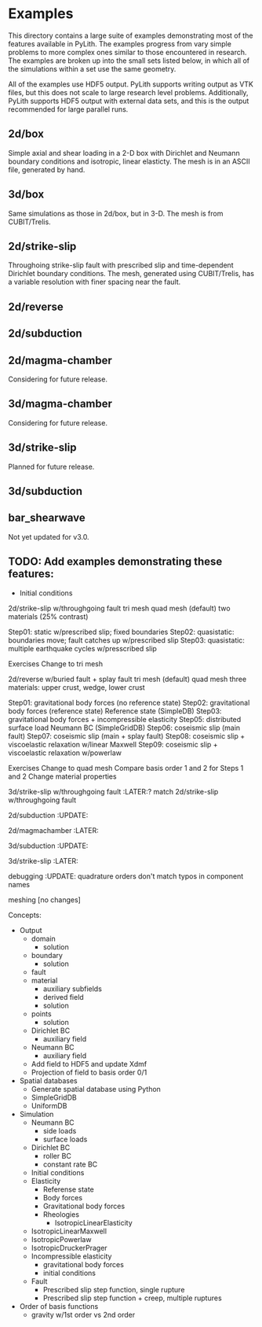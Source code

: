 # Examples

This directory contains a large suite of examples demonstrating most
of the features available in PyLith. The examples progress from vary
simple problems to more complex ones similar to those encountered in
research. The examples are broken up into the small sets listed below,
in which all of the simulations within a set use the same geometry.

All of the examples use HDF5 output. PyLith supports writing output as
VTK files, but this does not scale to large research level problems.
Additionally, PyLith supports HDF5 output with external data sets, and
this is the output recommended for large parallel runs.

## 2d/box

Simple axial and shear loading in a 2-D box with Dirichlet and Neumann
boundary conditions and isotropic, linear elasticty. The mesh is in an
ASCII file, generated by hand.

## 3d/box

Same simulations as those in 2d/box, but in 3-D. The mesh is from CUBIT/Trelis.

## 2d/strike-slip

Throughoing strike-slip fault with prescribed slip and time-dependent
Dirichlet boundary conditions. The mesh, generated using CUBIT/Trelis,
has a variable resolution with finer spacing near the fault.

## 2d/reverse

## 2d/subduction

## 2d/magma-chamber

Considering for future release.

## 3d/magma-chamber

Considering for future release.

## 3d/strike-slip

Planned for future release.

## 3d/subduction

## bar_shearwave

Not yet updated for v3.0.

## TODO: Add examples demonstrating these features:

  * Initial conditions


2d/strike-slip w/throughgoing fault
  tri mesh
  quad mesh (default)
  two materials (25% contrast)

  Step01: static w/prescribed slip; fixed boundaries
  Step02: quasistatic: boundaries move; fault catches up w/prescribed slip
  Step03: quasistatic: multiple earthquake cycles w/presscribed slip

  Exercises
    Change to tri mesh

2d/reverse w/buried fault + splay fault
  tri mesh (default)
  quad mesh
  three materials: upper crust, wedge, lower crust

  Step01: gravitational body forces (no reference state)
  Step02: gravitational body forces (reference state)
    Reference state (SimpleDB)
  Step03: gravitational body forces + incompressible elasticity
  Step05: distributed surface load
    Neumann BC (SimpleGridDB)
  Step06: coseismic slip (main fault)
  Step07: coseismic slip (main + splay fault)
  Step08: coseismic slip + viscoelastic relaxation w/linear Maxwell
  Step09: coseismic slip + viscoelastic relaxation w/powerlaw

  Exercises
    Change to quad mesh
    Compare basis order 1 and 2 for Steps 1 and 2
    Change material properties

3d/strike-slip w/throughgoing fault :LATER:?
  match 2d/strike-slip w/throughgoing fault

2d/subduction :UPDATE:

2d/magmachamber :LATER:

3d/subduction :UPDATE:

3d/strike-slip :LATER:

debugging :UPDATE:
  quadrature orders don't match
  typos in component names

meshing [no changes]



Concepts:
  * Output
    + domain
      - solution
    + boundary
      - solution
    + fault
    + material
      - auxiliary subfields
      - derived field
      - solution
    + points
      - solution
    + Dirichlet BC
      - auxiliary field
    + Neumann BC
      - auxiliary field
    + Add field to HDF5 and update Xdmf
    + Projection of field to basis order 0/1
  * Spatial databases
    + Generate spatial database using Python
    + SimpleGridDB
    + UniformDB
  * Simulation
    + Neumann BC
      - side loads
      - surface loads
    + Dirichlet BC
      - roller BC
      - constant rate BC
    + Initial conditions
    + Elasticity
      - Referense state
      - Body forces
      - Gravitational body forces
      - Rheologies
        * IsotropicLinearElasticity
	* IsotropicLinearMaxwell
	* IsotropicPowerlaw
	* IsotropicDruckerPrager
    + Incompressible elasticity
      - gravitational body forces
      - initial conditions
    + Fault
      + Prescribed slip step function, single rupture
      + Prescribed slip step function + creep, multiple ruptures
  * Order of basis functions
    - gravity w/1st order vs 2nd order
